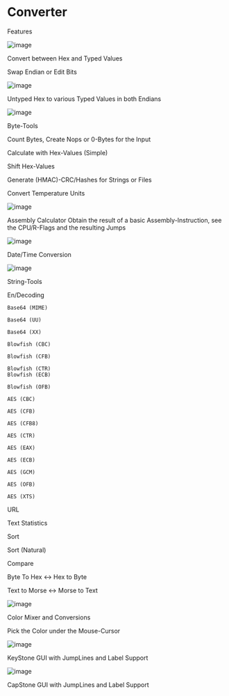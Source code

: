 # Converter

Features

![image](https://user-images.githubusercontent.com/10427286/196573876-4cf232d0-0a7a-4d87-8e73-02e9ffe44aad.png)

Convert between Hex and Typed Values

Swap Endian or Edit Bits


![image](https://user-images.githubusercontent.com/10427286/196573917-51164e72-289d-4cc0-bd42-0b873bc72ed3.png)

Untyped Hex to various Typed Values in both Endians


![image](https://user-images.githubusercontent.com/10427286/196573932-9db0337a-1bb4-4838-ac1a-801e2c70f2c3.png)

Byte-Tools

Count Bytes, Create Nops or 0-Bytes for the Input

Calculate with Hex-Values (Simple)

Shift Hex-Values

Generate (HMAC)-CRC/Hashes for Strings or Files

Convert Temperature Units


![image](https://user-images.githubusercontent.com/10427286/196573942-c57759a3-99da-4e5f-bcdc-23da487ad91e.png)

Assembly Calculator
Obtain the result of a basic Assembly-Instruction, see the CPU/R-Flags and the resulting Jumps


![image](https://user-images.githubusercontent.com/10427286/196573965-69553839-cae2-4872-a0eb-b789d5aa7efb.png)

Date/Time Conversion


![image](https://user-images.githubusercontent.com/10427286/196573998-9c86dabe-145f-4597-8e49-ef9d9b2d5fd4.png)

String-Tools

  En/Decoding 
  
    Base64 (MIME)
    
    Base64 (UU)
    
    Base64 (XX)
    
    Blowfish (CBC)
    
    Blowfish (CFB)
    
    Blowfish (CTR)
    Blowfish (ECB)
    
    Blowfish (OFB)
    
    AES (CBC)
    
    AES (CFB)
    
    AES (CFB8)
    
    AES (CTR)
    
    AES (EAX)
    
    AES (ECB)
    
    AES (GCM)
    
    AES (OFB)
    
    AES (XTS)
    
  
  URL
  
  Text Statistics
  
  Sort
  
  Sort (Natural)
  
  Compare
  
  Byte To Hex <-> Hex to Byte
  
  Text to Morse <-> Morse to Text
  

![image](https://user-images.githubusercontent.com/10427286/196574025-38fd39cf-9d02-40ac-8fc7-8928f8c43a02.png)

Color Mixer and Conversions

Pick the Color under the Mouse-Cursor


![image](https://user-images.githubusercontent.com/10427286/196574067-921221ac-82ad-415b-81bf-cc3d854ec230.png)

KeyStone GUI with JumpLines and Label Support


![image](https://user-images.githubusercontent.com/10427286/196574253-fe9c665f-7320-4217-92ca-994e909cad72.png)

CapStone GUI with JumpLines and Label Support
